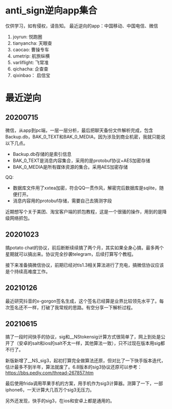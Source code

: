 # anti_sign逆向app集合
仅供学习，如有侵权，请告知。
最近逆向的app：中国移动、中国电信、微信


1. joyrun: 悦跑圈
2. tianyancha: 天眼查
3. caocao: 曹操专车
4. umetrip: 航旅纵横
5. varliflight: 飞常准
6. qichacha: 企查查
7. qixinbao： 启信宝

# 最近逆向
## 20200715
 微信，从app到pc端，一层一层分析，最后把聊天备份文件解析完成，包含Backup.db，BAK_0_TEXT和BAK_0_MEDIA，因为涉及到商业机密，我就只能说以下几点。
- Backup.db存储的是索引信息
- BAK_0_TEXT是消息内容集合，采用的是protobuf协议+AES加密存储
- BAK_0_MEDIA是所有媒体资源的集合。采用AES加密存储

QQ: 
- 数据库文件用了xxtea加密，符合QQ一贯作风，解密完后数据库是sqlite，随便打开。
- 消息内容用的protobuf存储，需要自己去猜测字段

近期想写个关于美团、淘宝客户端的抓包教程，这是一个很骚的操作，用到的是降级网络抓包。

## 20201023
搞potato chat的协议，前后断断续续搞了两个月，其实如果全身心搞，最多两个星期就可以搞出来。协议完全抄袭telegram，后续打算写个教程。

接下来准备搞微信协议，前期已经对tls1.3相关算法进行了充电，搞微信协议应该是个持续高难度工作。

## 20210126
最近研究抖音的x-gorgon签名生成，这个签名已经算是业界比较领先水平了。每次签名还不一样，打破了我常规的思路。有空分享一下解析过程。

## 20210615
搞了一段时间快手的协议，sig和__NStokensig计算方式很简单了，网上到处是公开了（安卓的salt和ios的salt不太一样，其他算法一致），只不过现在版本用sig都不行了。

新版新增了__NS_sig3，起初打算完全做算法还原，但对比了一下快手版本迭代，估计最多不到半年，算法就废了。6.8版本的sig3协议还原可以参考：https://bbs.pediy.com/thread-267857.htm

最后使用frida调用苹果手机的方案，用手机作为sig3计算器。测算了一下，一部iphone6，一天计算大几百万个sig3无压力。

另外还发现，快手的sig3，在ios和安卓上都是通用的。
